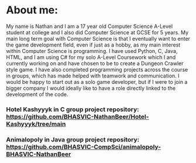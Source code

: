 # About me:

My name is Nathan and I am a 17 year old Computer Science A-Level student at college and I also did Computer Science at GCSE for 5 years. My main long term goal with Computer Science is that I eventually want to enter the game development field, even if just as a hobby, as my main interest within Computer Science is programming. I have used Python, C, Java, HTML, and I am using C# for my solo A-Level Coursework which I and currently working on and have chosen to be to create a Dungeon Crawler style game. I have also completed programming projects across the course in groups, which has made helped with teamwork and communication. I would be happy to start out as a solo game developer, but if I were to join a bigger company I would ideally like to have a role directly linked to the development of the code.

### Hotel Kashyyyk in C group project repository: https://github.com/BHASVIC-NathanBeer/Hotel-Kashyyyk/tree/main

### Animalopoly in Java group project repository: https://github.com/BHASVIC-CompSci/animalopoly-BHASVIC-NathanBeer
